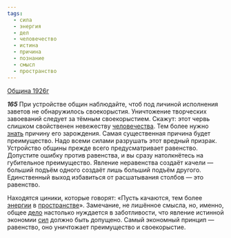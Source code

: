 ```yaml
---
tags:
  - сила
  - энергия
  - дел
  - человечество
  - истина
  - причина
  - познание
  - смысл
  - пространство
---
```


[Община 1926г](https://127.0.0.1:4002/agni/1926)

___165___
При устройстве общин наблюдайте, чтоб под личиной исполнения заветов не обнаружилось своекорыстия. Уничтожение творческих завоеваний следует за тёмным своекорыстием. Скажут: этот червь слишком свойственен невежеству [человечества](../../../tags/#человечество). Тем более нужно [знать](../../../tags/#познание) причину его зарождения. Самая существенная причина будет преимущество. Надо всеми силами разрушать этот вредный призрак. Устройство общины прежде всего предусматривает равенство. Допустите ошибку против равенства, и вы сразу натолкнётесь на губительное преимущество. Явление неравенства создаёт качели — больший подъём одного создаёт лишь больший подъём другого. Единственный выход избавиться от расшатывания столбов — это равенство.   

Находятся циники, которые говорят: «Пусть качаются, тем более [энергии](../../../tags/#энергия) в [пространстве](../../../tags/#пространство)». Замечание, не лишённое смысла, но, именно, общее [дело](../../../tags/#дел) настолько нуждается в заботливости, что явление истинной экономии [сил](../../../tags/#сила) должно быть допущено. Самый экономный принцип — равенство, оно уничтожает преимущество и своекорыстие.   

